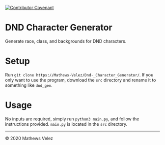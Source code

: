 [![Contributor Covenant](https://img.shields.io/badge/Contributor%20Covenant-v2.0%20adopted-ff69b4)](./CODE_OF_CONDUCT.md)

# DND Character Generator

Generate race, class, and backgrounds for DND characters.

# Setup

Run `git clone https://Mathews-Velez/Dnd-_Character_Generator/`. If you only want to use the program, download the `src` directory and rename it to something like `dnd_gen`.

# Usage

No inputs are required, simply run `python3 main.py`, and follow the instructions provided. `main.py` is located in the `src` directory.

---

© 2020 Mathews Velez
